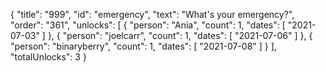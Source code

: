{
  "title": "999",
  "id": "emergency",
  "text": "What's your emergency?",
  "order": "361",
  "unlocks": [
    {
      "person": "Ania",
      "count": 1,
      "dates": [
        "2021-07-03"
      ]
    },
    {
      "person": "joelcarr",
      "count": 1,
      "dates": [
        "2021-07-06"
      ]
    },
    {
      "person": "binaryberry",
      "count": 1,
      "dates": [
        "2021-07-08"
      ]
    }
  ],
  "totalUnlocks": 3
}